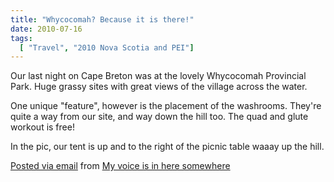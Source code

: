 ```yaml
---
title: "Whycocomah? Because it is there!"
date: 2010-07-16
tags:
  [ "Travel", "2010 Nova Scotia and PEI"]
---
```



Our last night on Cape Breton was at the lovely Whycocomah Provincial Park. Huge grassy sites with great views of the village across the water.

One unique "feature", however is the placement of the washrooms. They're quite a way from our site, and way down the hill too. The quad and glute workout is free!

In the pic, our tent is up and to the right of the picnic table waaay up the hill.

[Posted via email](http://posterous.com) from [My voice is in here somewhere](http://madbaker.posterous.com/whycocomah-because-it-is-there)
